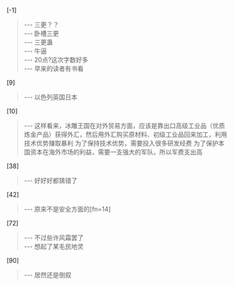 
[-1] 
>--- 三更？？<br>
>--- 卧槽三更<br>
>--- 三更蛊<br>
>--- 牛逼<br>
>--- 20点?这次字数好多<br>
>--- 早来的读者有书看<br>

[9] 
>--- 以色列英国日本<br>

[10] 
>--- 这样看来，冰雕王国在对外贸易方面，应该是靠出口高级工业品（优质炼金产品）获得外汇，然后用外汇购买原材料、初级工业品回来加工，利用技术优势赚取暴利
为了保持技术优势，需要投入很多研发经费
为了保护本国资本在海外市场的利益，需要一支强大的军队，所以军费支出高<br>

[38] 
>--- 好好好都猜错了<br>

[42] 
>--- 原来不是安全方面的[fn=14]<br>

[72] 
>--- 不过些许风霜罢了<br>
>--- 想起了某毛民地灵<br>

[90] 
>--- 居然还是倒叙<br>
